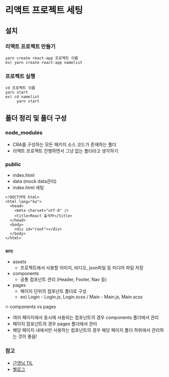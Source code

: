 # 리액트 프로젝트 세팅

## 설치
### 리액트 프로젝트 만들기 
```
yarn create react-app 프로젝트 이름
ex) yarn create react-app namelist
```
### 프로젝트 실행
```
cd 프로젝트 이름
yarn start
ex) cd namelist
     yarn start
```
   
## 폴더 정리 및 폴더 구성
### node_modules
- CRA를 구성하는 모든 패키지 소스 코드가 존재하는 폴더
- 리액트 프로젝트 진행하면서 그냥 없는 폴더라고 생각하기
  
### public
- index.html
- data (mock data관리)
- index.html 세팅
```JavaScrupt
<!DOCTYPE html>
<html lang="ko">
  <head>
    <meta charset="utf-8" />
    <title>React 출석부</title>
  </head>
  <body>
    <div id="root"></div>
  </body>
</html>
```
   
### src
- assets
  - 프로젝트에서 사용할 이미지, 비디오, json파일 등 미디어 파일 저장
- components
  - 공통 컴포넌트 관리 (Header, Footer, Nav 등)
- pages
  - 페이지 단위의 컴포넌트 폴더로 구성
  - ex) Login - Login.js, Login.scss / Main - Main.js, Main.scss
     
🔥 components vs pages
  - 여러 페이지에서 동시에 사용되는 컴포넌트의 경우 components 폴더에서 관리
  - 페이지 컴포넌트의 경우 pages 폴더에서 관리
  - 해당 페이지 내에서만 사용하는 컴포넌트의 경우 해당 페이지 폴더 하위에서 관리하는 것이 좋음!


### 참고
- [근영님 TIL](https://github.com/yyeonggg/TIL/blob/master/React/setting.md)
- [벨로그](https://velog.io/@_seeul/React-%EB%A6%AC%EC%95%A1%ED%8A%B8%EB%A1%9C-%ED%94%84%EB%A1%9C%EC%A0%9D%ED%8A%B8%EB%A5%BC-%EC%A7%84%ED%96%89%ED%95%A0%EB%95%8C-%EC%96%B4%EB%96%BB%EA%B2%8C-%ED%8F%B4%EB%8D%94-%EA%B5%AC%EC%A1%B0%EB%A5%BC-%EC%9E%A1%EB%8A%94%EA%B2%83%EC%9D%B4-%EC%A2%8B%EC%9D%84%EA%B9%8C)
